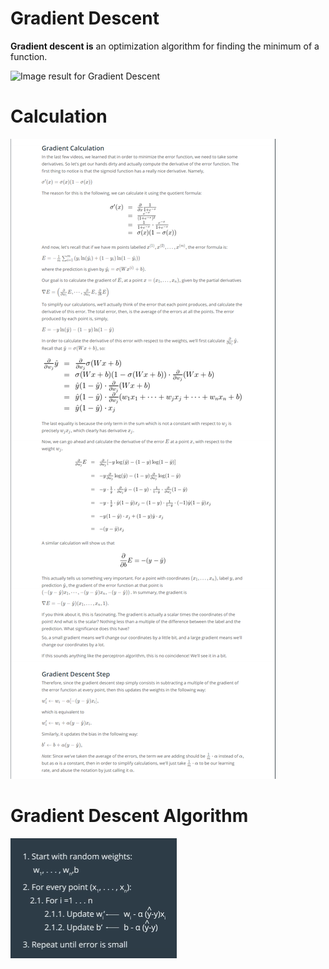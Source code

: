 # Gradient Descent

 **Gradient descent is** an optimization algorithm for finding the minimum of a function.

 ![Image result for Gradient Descent](https://miro.medium.com/max/1005/1*_6TVU8yGpXNYDkkpOfnJ6Q.png) 

# Calculation

![Calculation](https://github.com/Iamsdt/UdacityDeepLearningNanodegree/raw/master/img/gradient.png)

# Gradient Descent Algorithm

![1571460392302](img/Gradient%20Descent/1571460392302.png)









